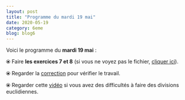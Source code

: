 ```yaml
---
layout: post
title: "Programme du mardi 19 mai"
date: 2020-05-19
category: 6eme
blog: blog6
---
```


Voici le programme du <b>mardi 19 mai</b> :

⦿ Faire <strong>les exercices 7 et 8</strong> (si vous ne voyez pas le fichier, <a href="/exercices/6eme/6eme_exercices_mardi_19_mai_2020.pdf">cliquer ici</a>).

<object data="/exercices/6eme/6eme_exercices_mardi_19_mai_2020.pdf" width="100%" height="500" type='application/pdf'></object>

⦿ Regarder la <a class="correction" href="/exercices/6eme/6eme_exercices_mardi_19_mai_2020_corrections.pdf">correction</a> pour vérifier le travail.
 
⦿ Regarder cette <a class="video" href="https://youtu.be/2Ocfhucc58g">vidéo</a> si vous avez des difficultés à faire des divisions euclidiennes.
